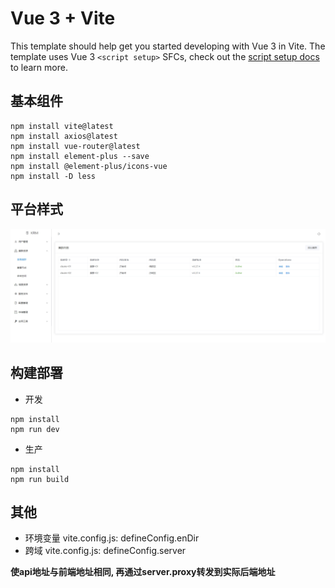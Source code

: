 # Vue 3 + Vite

This template should help get you started developing with Vue 3 in Vite. The template uses Vue 3 `<script setup>` SFCs, check out the [script setup docs](https://v3.vuejs.org/api/sfc-script-setup.html#sfc-script-setup) to learn more.

## 基本组件
```shell
npm install vite@latest
npm install axios@latest
npm install vue-router@latest
npm install element-plus --save
npm install @element-plus/icons-vue
npm install -D less
```

## 平台样式
![示例图片](images/platform.png)

## 构建部署
* 开发
```shell
npm install
npm run dev
```
* 生产
```shell
npm install
npm run build
```
## 其他
* 环境变量
vite.config.js:
defineConfig.enDir
* 跨域
vite.config.js:
defineConfig.server

**使api地址与前端地址相同, 再通过server.proxy转发到实际后端地址**
